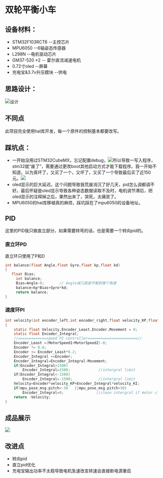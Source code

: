 # 双轮平衡小车

## 设备材料：

- STM32F103RCT6  --主控芯片
- MPU6050                --6轴姿态传感器
- L298N                      --电机驱动芯片
- GM37-520 *2          -- 霍尔直流减速电机
- 0.72寸oled               --屏幕
- 充电宝&3.7v升压模块   --供电

## 思路设计：

![设计](https://s4.ax1x.com/2022/02/06/HKmdfI.png)

## 不同点

此项目完全使用hal库开发，每一个原件的控制基本都要改写。

## 踩坑点：

- 一开始没用过STM32CubeMX，忘记配置debug，![](https://s4.ax1x.com/2022/02/06/HKmOhR.png)所以导致一写入程序，stm32就“废了”，需要通过更改boot其他启动方式才能下载程序。我一开始不知道，以为真坏了，又买了一个，又坏了，又买了一个导致最后买了近150元。![](https://s4.ax1x.com/2022/02/06/HKmrX8.jpg)
- oled显示的巨大延迟。这个问题导致我荒废消沉了好几天，pid怎么调都调不好。最后怀疑是oled显示导致各种姿态数据读取不及时，电机调节滞后，把oled显示的注释掉之后，果然出来了，哭死，太痛苦了。
- MPU6050的hal库移植真的麻烦，踩坑踩在了mpu6050的设备地址。

## PID
这里的PID我只做直立部分，如果需要转弯的话，也是需要一个转向pid的。
### 直立环PD
直立环只使用了P和D
```c
int balance(float Angle,float Gyro,float kp,float kd)
{  
   float Bias;
	 int balance;
	 Bias=Angle-0;       // Angle减几就是平衡到哪个角度
	 balance=kp*Bias+Gyro*kd;   
	 return balance;
}
```
### 速度环PI
```c
int velocity(int encoder_left,int encoder_right,float velocity_KP,float velocity_KI)
{  
    static float Velocity,Encoder_Least,Encoder,Movement = 0;
    static float Encoder_Integral;
    //=============speed PI controller=======================//	
    Encoder_Least =(MotorSpeed1+MotorSpeed2)-0;                   
    Encoder *= 0.8;		                                               
    Encoder += Encoder_Least*0.2;	                                 
    Encoder_Integral +=Encoder;                                       
    Encoder_Integral=Encoder_Integral-Movement;                       
    if(Encoder_Integral>1500)  	
        Encoder_Integral=1500;             //intergral limit
    if(Encoder_Integral<-1500)		
        Encoder_Integral=-1500;            //intergral limit
    Velocity=Encoder*velocity_KP+Encoder_Integral*velocity_KI;        
    if(mpu_pose_msg.pitch<-30	||mpu_pose_msg.pitch>30) 			
        Encoder_Integral=0;     		  //clean intergral if motor close
    return -Velocity;
}
```

## 成品展示

![](https://s4.ax1x.com/2022/02/06/HKmD6f.jpg)

## 改进点

- 转向pid
- 直立pid优化
- 充电宝输出功率不太稳导致电机急速改变转速会直接断电源重启

